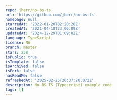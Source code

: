 ```yaml
---
repo: jherr/no-bs-ts
url: 'https://github.com/jherr/no-bs-ts'
homepage: null
starredAt: '2022-01-20T02:20:28Z'
createdAt: '2021-04-18T23:06:09Z'
updatedAt: '2024-12-29T01:09:02Z'
language: TypeScript
license: NA
branch: master
stars: 258
isPublic: true
isTemplate: false
isArchived: false
isFork: false
hasReadMe: false
refreshedAt: '2025-02-25T20:37:20.072Z'
description: No BS TS (Typescript) example code
tags: []
---
```


